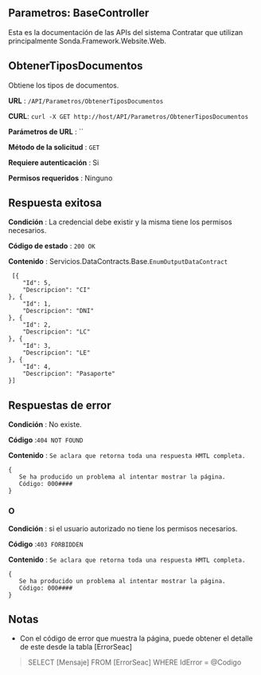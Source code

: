 ##  Parametros: BaseController
Esta es la documentación de las APIs del sistema Contratar que utilizan principalmente Sonda.Framework.Website.Web.

## ObtenerTiposDocumentos
Obtiene los tipos de documentos.

**URL**  :  `/API/Parametros/ObtenerTiposDocumentos`

**CURL**: `curl -X GET http://host/API/Parametros/ObtenerTiposDocumentos`

**Parámetros de URL** : `` 

**Método de la solicitud**  :  `GET`

**Requiere autenticación**  : Si

**Permisos requeridos**  : Ninguno
 
## Respuesta exitosa

**Condición**  : La credencial debe existir y la misma tiene los permisos necesarios.

**Código de estado**  :  `200 OK`

**Contenido** : Servicios.DataContracts.Base.`EnumOutputDataContract`
   
	 [{
		"Id": 5,
		"Descripcion": "CI"
	}, {
		"Id": 1,
		"Descripcion": "DNI"
	}, {
		"Id": 2,
		"Descripcion": "LC"
	}, {
		"Id": 3,
		"Descripcion": "LE"
	}, {
		"Id": 4,
		"Descripcion": "Pasaporte"
	}]


## Respuestas de error

**Condición** : No existe.

**Código** :`404 NOT FOUND`

**Contenido** : `Se aclara que retorna toda una respuesta HMTL completa.`

	{
	   Se ha producido un problema al intentar mostrar la página.
	   Código: 000####
	}

### O

**Condición** : si el usuario autorizado no tiene los permisos necesarios.

**Código** :`403 FORBIDDEN`

**Contenido** : `Se aclara que retorna toda una respuesta HMTL completa.`

	{
	   Se ha producido un problema al intentar mostrar la página.
	   Código: 000####	   
	}

## Notas
* Con el código de error que muestra la página, puede obtener el detalle de este desde la tabla [ErrorSeac]
>SELECT [Mensaje] FROM [ErrorSeac] WHERE IdError = @Codigo
<!--stackedit_data:
eyJoaXN0b3J5IjpbNTM5NDU5OTQ3XX0=
-->